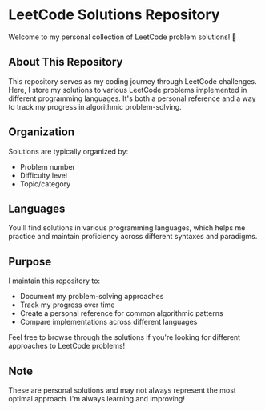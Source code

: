 # LeetCode Solutions Repository

Welcome to my personal collection of LeetCode problem solutions! 👋

## About This Repository

This repository serves as my coding journey through LeetCode challenges. Here, I store my solutions to various LeetCode problems implemented in different programming languages. It's both a personal reference and a way to track my progress in algorithmic problem-solving.

## Organization

Solutions are typically organized by:
- Problem number
- Difficulty level
- Topic/category

## Languages

You'll find solutions in various programming languages, which helps me practice and maintain proficiency across different syntaxes and paradigms.

## Purpose

I maintain this repository to:
- Document my problem-solving approaches
- Track my progress over time
- Create a personal reference for common algorithmic patterns
- Compare implementations across different languages

Feel free to browse through the solutions if you're looking for different approaches to LeetCode problems!

## Note

These are personal solutions and may not always represent the most optimal approach. I'm always learning and improving!
